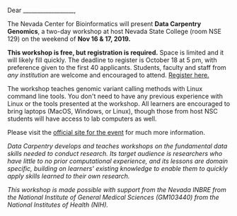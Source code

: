 Dear __________________,

The Nevada Center for Bioinformatics will present **Data Carpentry Genomics**, a two-day workshop at host Nevada State College (room NSE 129) on the weekend of **Nov 16 & 17, 2019.**

**This workshop is free, but registration is required.** Space is limited and it will likely fill quickly. The deadline to register is October 18 at 5 pm, with preference given to the first 40 applicants. Students, faculty and staff from _any institution_ are welcome and encouraged to attend. [Register here.](//unr.az1.qualtrics.com/jfe/form/SV_2acmSgFwTSeVnmd)

The workshop teaches genomic variant calling methods with Linux command line tools. You don't need to have any previous experience with Linux or the tools presented at the workshop. All learners are encouraged to bring laptops (MacOS, Windows, or Linux), though those from host NSC students will have access to lab computers as well.

Please visit the [official site for the event](https://rltillett.github.io/2019-11-16-southern-nv/) for much more information.

_Data Carpentry develops and teaches workshops on the fundamental data skills needed to conduct research. Its target audience is researchers who have little to no prior computational experience, and its lessons are domain specific, building on learners' existing knowledge to enable them to quickly apply skills learned to their own research._

_This workshop is made possible with support from the Nevada INBRE from the National Institute of General Medical Sciences (GM103440) from the National Institutes of Health (NIH)._
